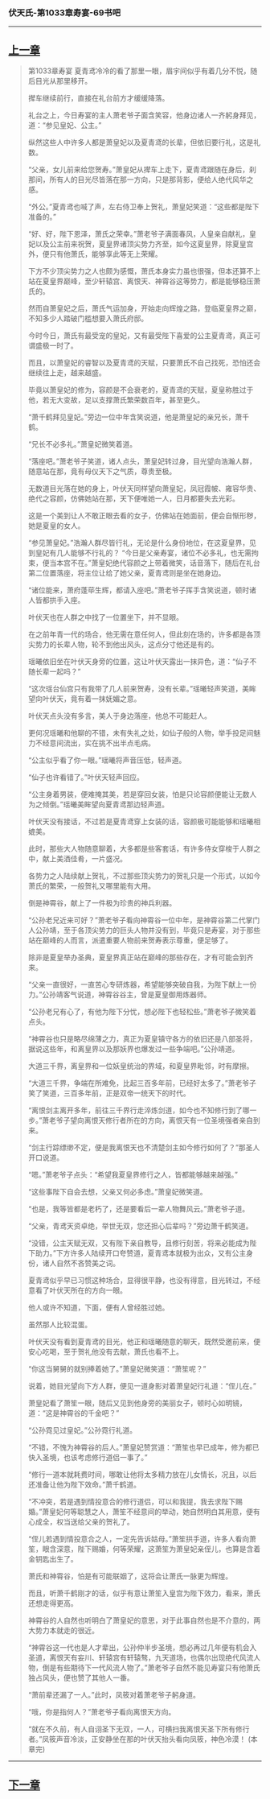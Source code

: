 ### 伏天氏-第1033章寿宴-69书吧

--------
[上一章](./18f229e2b3bbe0f8048844aff8a304d8.md)
--------


>
>
>
>第1033章寿宴
>夏青鸢冷冷的看了那里一眼，眉宇间似乎有着几分不悦，随后目光从那里移开。
>
>撵车继续前行，直接在礼台前方才缓缓降落。
>
>礼台之上，今日寿宴的主人萧老爷子面含笑容，他身边诸人一齐躬身拜见，道：“参见皇妃、公主。”
>
>纵然这些人中许多人都是萧皇妃以及夏青鸢的长辈，但依旧要行礼，这是礼数。
>
>“父亲，女儿前来给您贺寿。”萧皇妃从撵车上走下，夏青鸢跟随在身后，刹那间，所有人的目光尽皆落在那一方向，只是那背影，便给人绝代风华之感。
>
>“外公。”夏青鸢也喊了声，左右侍卫奉上贺礼，萧皇妃笑道：“这些都是陛下准备的。”
>
>“好、好，陛下恩泽，萧氏之荣幸。”萧老爷子满面春风，人皇亲自献礼，皇妃以及公主前来祝贺，夏皇界诸顶尖势力齐至，如今这夏皇界，除夏皇宫外，便只有他萧氏，能够享此等无上荣耀。
>
>下方不少顶尖势力之人也颇为感慨，萧氏本身实力虽也很强，但本还算不上站在夏皇界巅峰，至少轩辕宫、离恨天、神霄谷这等势力，都是能够稳压萧氏的。
>
>然而自萧皇妃之后，萧氏气运加身，开始走向辉煌之路，登临夏皇界之巅，不知多少人踏破门槛想要入萧氏府邸。
>
>今时今日，萧氏有最受宠的皇妃，又有最受陛下喜爱的公主夏青鸢，真正可谓盛极一时了。
>
>而且，以萧皇妃的睿智以及夏青鸢的天赋，只要萧氏不自己找死，恐怕还会继续往上走，越来越盛。
>
>毕竟以萧皇妃的修为，容颜是不会衰老的，夏青鸢的天赋，夏皇称胜过于他，若无大变故，足以支撑萧氏繁荣数百年，甚至更久。
>
>“萧千鹤拜见皇妃。”旁边一位中年含笑说道，他是萧皇妃的亲兄长，萧千鹤。
>
>“兄长不必多礼。”萧皇妃微笑着道。
>
>“落座吧。”萧老爷子笑道，诸人点头，萧皇妃转过身，目光望向浩瀚人群，随意站在那，竟有母仪天下之气质，尊贵至极。
>
>无数道目光落在她的身上，叶伏天同样望向萧皇妃，凤冠霞帔、雍容华贵、绝代之容颜，仿佛她站在那，天下便唯她一人，日月都要失去光彩。
>
>这是一个美到让人不敢正眼去看的女子，仿佛站在她面前，便会自惭形秽，她是夏皇的女人。
>
>“参见萧皇妃。”浩瀚人群尽皆行礼，无论是什么身份地位，在这夏皇界，见到皇妃有几人能够不行礼的？
>“今日是父亲寿宴，诸位不必多礼，也无需拘束，便当本宫不在。”萧皇妃绝代容颜之上带着微笑，话音落下，随后在礼台第二位置落座，将主位让给了她父亲，夏青鸢则是坐在她身边。
>
>“诸位能来，萧府蓬荜生辉，都请入座吧。”萧老爷子挥手含笑说道，顿时诸人皆都拱手入座。
>
>叶伏天也在人群之中找了一位置坐下，并不显眼。
>
>在之前年青一代的场合，他无需在意任何人，但此刻在场的，许多都是各顶尖势力的长辈人物，轮不到他出风头，这点分寸他还是有的。
>
>瑶曦依旧坐在叶伏天身旁的位置，这让叶伏天露出一抹异色，道：“仙子不随长辈一起吗？”
>
>“这次瑶台仙宫只有我带了几人前来贺寿，没有长辈。”瑶曦轻声笑道，美眸望向叶伏天，竟有着一抹妩媚之意。
>
>叶伏天点头没有多言，美人于身边落座，他总不可能赶人。
>
>更何况瑶曦和他聊的不错，未有失礼之处，如仙子般的人物，举手投足间魅力不经意间流出，实在挑不出半点毛病。
>
>“公主似乎看了你一眼。”瑶曦将声音压低，轻声道。
>
>“仙子也许看错了。”叶伏天轻声回应。
>
>“公主身着男装，便难掩其美，若是穿回女装，怕是只论容颜便能让无数人为之倾倒。”瑶曦美眸望向夏青鸢那边轻声道。
>
>叶伏天没有接话，不过若是夏青鸢穿上女装的话，容颜极可能能够和瑶曦相媲美。
>
>此时，那些大人物随意聊着，大多都是些客套话，有许多侍女穿梭于人群之中，献上美酒佳肴，一片盛况。
>
>各势力之人陆续献上贺礼，不过那些顶尖势力的贺礼只是一个形式，以如今萧氏的繁荣，一般贺礼又哪里能有大用。
>
>倒是神霄谷，献上了一件极为珍贵的神兵利器。
>
>“公孙老兄近来可好？”萧老爷子看向神霄谷一位中年，是神霄谷第二代掌门人公孙靖，至于各顶尖势力的巨头人物并没有到，毕竟只是寿宴，对于那些站在巅峰的人而言，派遣重要人物前来贺寿表示尊重，便足够了。
>
>除非是夏皇举办圣典，夏皇界真正站在巅峰的那些存在，才有可能会到齐来。
>
>“父亲一直很好，一直苦心专研炼器，希望能够突破自我，为陛下献上一份力。”公孙靖客气说道，神霄谷谷主，曾是夏皇御用炼器师。
>
>“公孙老兄有心了，有他为陛下分忧，想必陛下也轻松些。”萧老爷子微笑着点头。
>
>“神霄谷也只是略尽绵薄之力，真正为夏皇镇守各方的依旧还是八部圣将，据说这些年，和离皇界以及那妖界也爆发过一些争端吧。”公孙靖道。
>
>大道三千界，离皇界和一位妖皇统治的界域，和夏皇界毗邻，时有摩擦。
>
>“大道三千界，争端在所难免，比起三百多年前，已经好太多了。”萧老爷子笑了笑道，三百多年前，正是双帝一统天下的时代。
>
>“离恨剑主离开多年，前往三千界行走淬炼剑道，如今也不知修行到了哪一步。”萧老爷子望向离恨天修行者所在的方向，离恨天有一位圣境强者亲自到来。
>
>“剑主行踪缥缈不定，便是我离恨天也不清楚剑主如今修行如何了？”那圣人开口说道。
>
>“嗯。”萧老爷子点头：“希望我夏皇界修行之人，皆都能够越来越强。”
>
>“这些事陛下自会去想，父亲又何必多虑。”萧皇妃微笑道。
>
>“也是，我等皆都是老朽了，还是要看后一辈人物舞风云。”萧老爷子道。
>
>“父亲，青鸢天资卓绝，举世无双，您还担心后辈吗？”旁边萧千鹤笑道。
>
>“没错，公主天赋无双，又有陛下亲自教导，且修行刻苦，将来必能成为陛下助力。”下方许多人陆续开口夸赞道，夏青鸢本就极为出众，又有公主身份，诸人自然不吝赞美之词。
>
>夏青鸢似乎早已习惯这种场合，显得很平静，也没有得意，目光转过，不经意看了叶伏天所在的方向一眼。
>
>他人或许不知道，下面，便有人曾经胜过她。
>
>虽然那人比较混蛋。
>
>叶伏天没有看到夏青鸢的目光，他正和瑶曦随意的聊天，既然受邀前来，便安心吃喝，至于贺礼他没有去献，萧氏也看不上。
>
>“你这当舅舅的就别捧着她了。”萧皇妃微笑道：“萧笙呢？”
>
>说着，她目光望向下方人群，便见一道身影对着萧皇妃行礼道：“侄儿在。”
>
>萧皇妃看了萧笙一眼，随后又见到他身旁的美丽女子，顿时心如明镜，道：“这是神霄谷的千金吧？”
>
>“公孙霓见过皇妃。”公孙霓行礼道。
>
>“不错，不愧为神霄谷的后人。”萧皇妃赞赏道：“萧笙也早已成年，修为都已快入圣境，也该考虑修行道侣一事了。”
>
>“修行一道本就耗费时间，哪敢让他将太多精力放在儿女情长，况且，以后还准备让他为陛下效命。”萧千鹤道。
>
>“不冲突，若是遇到情投意合的修行道侣，可以和我提，我去求陛下赐婚。”萧皇妃何等聪慧之人，萧笙不经意间的举动，她自然明白其用意，便有心成全，权当送给父亲的贺礼了。
>
>“侄儿若遇到情投意合之人，一定先告诉姑母。”萧笙拱手道，许多人看向萧笙，眼含深意，陛下赐婚，何等荣耀，这萧笙为萧皇妃亲侄儿，也算是含着金钥匙出生了。
>
>萧氏和神霄谷，怕是有可能联姻了，这将会让萧氏一脉更为辉煌。
>
>而且，听萧千鹤刚才的话，似乎有意让萧笙入皇宫为陛下效力，看来，萧氏还想走得更高。
>
>神霄谷的人自然也听明白了萧皇妃的意思，对于此事自然也是不介意的，两大势力本就走的很近。
>
>“神霄谷这一代也是人才辈出，公孙仲半步圣境，想必再过几年便有机会入圣道，离恨天有妄川、轩辕宫有轩辕骜，九天道场，也偶尔出现绝代风流人物，倒是有些期待下一代风流人物了。”萧老爷子自然不能见寿宴只有他萧氏独占风头，便也赞了其他人一番。
>
>“萧前辈还漏了一人。”此时，凤筱对着萧老爷子躬身道。
>
>“哦，你是指何人？”萧老爷子看向离恨天方向。
>
>“就在不久前，有人自诩圣下无双，一人，可横扫我离恨天圣下所有修行者。”凤筱声音冷淡，正安静坐在那的叶伏天抬头看向凤筱，神色冷漠！
>(本章完)
>
>

--------
[下一章](./6bf1cf742b40252f75e81d1e7cd30253.md)
--------
